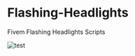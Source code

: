 # Flashing-Headlights
Fivem Flashing Headlights Scripts

![test](https://github.com/trickgodness/Flashing-Headlights/assets/69751408/bf96ece3-21d9-4610-82bd-c6e88bc7e790)

